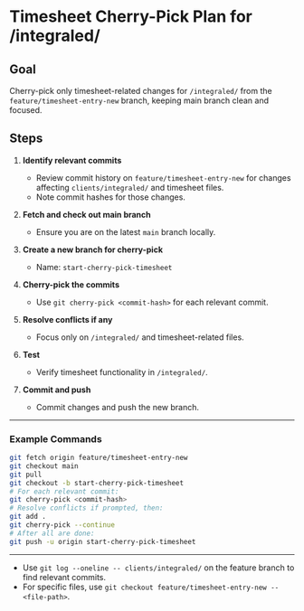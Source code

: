 # Timesheet Cherry-Pick Plan for /integraled/

## Goal
Cherry-pick only timesheet-related changes for `/integraled/` from the `feature/timesheet-entry-new` branch, keeping main branch clean and focused.

## Steps

1. **Identify relevant commits**
   - Review commit history on `feature/timesheet-entry-new` for changes affecting `clients/integraled/` and timesheet files.
   - Note commit hashes for those changes.

2. **Fetch and check out main branch**
   - Ensure you are on the latest `main` branch locally.

3. **Create a new branch for cherry-pick**
   - Name: `start-cherry-pick-timesheet`

4. **Cherry-pick the commits**
   - Use `git cherry-pick <commit-hash>` for each relevant commit.

5. **Resolve conflicts if any**
   - Focus only on `/integraled/` and timesheet-related files.

6. **Test**
   - Verify timesheet functionality in `/integraled/`.

7. **Commit and push**
   - Commit changes and push the new branch.

---

### Example Commands
```sh
git fetch origin feature/timesheet-entry-new
git checkout main
git pull
git checkout -b start-cherry-pick-timesheet
# For each relevant commit:
git cherry-pick <commit-hash>
# Resolve conflicts if prompted, then:
git add .
git cherry-pick --continue
# After all are done:
git push -u origin start-cherry-pick-timesheet
```

---

- Use `git log --oneline -- clients/integraled/` on the feature branch to find relevant commits.
- For specific files, use `git checkout feature/timesheet-entry-new -- <file-path>`.

